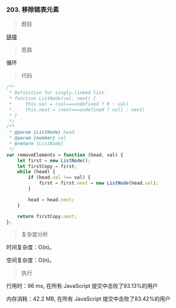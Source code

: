 ### 203. 移除链表元素

> 题目

[链接](https://leetcode-cn.com/problems/remove-linked-list-elements/)

> 思路

循环

> 代码

```js
/**
 * Definition for singly-linked list.
 * function ListNode(val, next) {
 *     this.val = (val===undefined ? 0 : val)
 *     this.next = (next===undefined ? null : next)
 * }
 */
/**
 * @param {ListNode} head
 * @param {number} val
 * @return {ListNode}
 */
var removeElements = function (head, val) {
    let first = new ListNode();
    let firstCopy = first;
    while (head) {
        if (head.val !== val) {
            first = first.next = new ListNode(head.val);
        }

        head = head.next;
    }

    return firstCopy.next;
};
```

> 复杂度分析

时间复杂度：O(n)。

空间复杂度：O(n)。

> 执行

行用时：96 ms, 在所有 JavaScript 提交中击败了93.13%的用户

内存消耗：42.2 MB, 在所有 JavaScript 提交中击败了83.42%的用户


